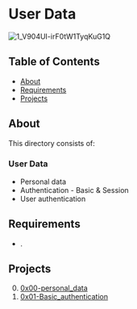 # User Data
![1_V904UI-irF0tW1TyqKuG1Q](https://github.com/samuelselasi/alx-backend-user-data/assets/85158665/08e147ac-4ab7-4661-84f8-12479b4a8dbf)

## Table of Contents
* [About](#about)
* [Requirements](#requirements)
* [Projects](#projects)

## About
This directory consists of:

### User Data
- Personal data
- Authentication - Basic & Session
- User authentication

## Requirements
- .

## Projects
0. [0x00-personal_data](./0x00-personal_data)
1. [0x01-Basic_authentication](./0x01-Basic_authentication)
